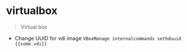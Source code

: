 # virtualbox

> Virtual box

- Change UUID for vdi image
`VBoxManage internalcommands sethduuid {{some.vdi}}`
